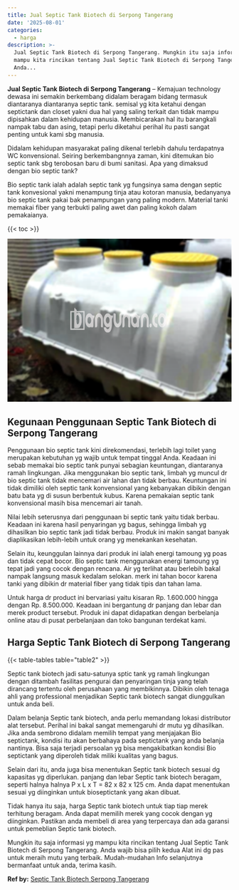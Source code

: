 ```yaml
---
title: Jual Septic Tank Biotech di Serpong Tangerang
date: '2025-08-01'
categories:
  - harga
description: >-
  Jual Septic Tank Biotech di Serpong Tangerang. Mungkin itu saja informasi yg
  mampu kita rincikan tentang Jual Septic Tank Biotech di Serpong Tangerang.
  Anda...
---
```


**Jual Septic Tank Biotech di Serpong Tangerang** – Kemajuan technology dewasa ini semakin berkembang didalam beragam bidang termasuk diantaranya diantaranya septic tank. semisal yg kita ketahui dengan septictank dan closet yakni dua hal yang saling terkait dan tidak mampu dipisahkan dalam kehidupan manusia. Membicarakan hal itu barangkali nampak tabu dan asing, tetapi perlu diketahui perihal itu pasti sangat penting untuk kami sbg manusia.

Didalam kehidupan masyarakat paling dikenal terlebih dahulu terdapatnya WC konvensional. Seiring berkembangnnya zaman, kini ditemukan bio septic tank sbg terobosan baru di bumi sanitasi. Apa yang dimaksud dengan bio septic tank?

Bio septic tank ialah adalah septic tank yg fungsinya sama dengan septic tank konvesional yakni menampung tinja atau kotoran manusia, bedanyanya bio septic tank pakai bak penampungan yang paling modern. Material tanki memakai fiber yang terbukti paling awet dan paling kokoh dalam pemakaianya.

{{< toc >}}

![Jual Septic Tank Biotech di Serpong Tangerang](/images/jual-bio-septictank-19.png)

## Kegunaan Penggunaan Septic Tank Biotech di Serpong Tangerang

Penggunaan bio septic tank kini direkomendasi, terlebih lagi toilet yang merupakan kebutuhan yg wajib untuk tempat tinggal Anda. Keadaan ini sebab memakai bio septic tank punyai sebagian keuntungan, diantaranya ramah lingkungan. Jika menggunakan bio septic tank, limbah yg muncul dr bio septic tank tidak mencemari air lahan dan tidak berbau. Keuntungan ini tidak dimiliki oleh septic tank konvensional yang kebanyakan dibikin dengan batu bata yg di susun berbentuk kubus. Karena pemakaian septic tank konvensional masih bisa mencemari air tanah.

Nilai lebih seterusnya dari penggunaan bi septic tank yaitu tidak berbau. Keadaan ini karena hasil penyaringan yg bagus, sehingga limbah yg dihasilkan bio septic tank jadi tidak berbau. Produk ini makin sangat banyak diaplikasikan lebih-lebih untuk orang yg menekankan kesehatan.

Selain itu, keunggulan lainnya dari produk ini ialah energi tamoung yg poas dan tidak cepat bocor. Bio septic tank menggunakan energi tamoung yg tepat jadi yang cocok dengan rencana. Air yg terlihat atau berlebih bakal nampak langsung masuk kedalam selokan. merk ini tahan bocor karena tanki yang dibikin dr material fiber yang tidak tipis dan tahan lama.

Untuk harga dr product ini bervariasi yaitu kisaran Rp. 1.600.000 hingga dengan Rp. 8.500.000. Keadaan ini bergantung dr panjang dan lebar dan merek product tersebut. Produk ini dapat didapatkan dengan berbelanja online atau di pusat perbelanjaan dan toko bangunan terdekat kami.

## Harga Septic Tank Biotech di Serpong Tangerang

{{< table-tables table="table2" >}}

Septic tank biotech jadi satu-satunya sptic tank yg ramah lingkungan dengan ditambah fasilitas pengurai dan penyaringan tinja yang telah dirancang tertentu oleh perusahaan yang membikinnya. Dibikin oleh tenaga ahli yang professional menjadikan Septic tank biotech sangat diunggulkan untuk anda beli.

Dalam belanja Septic tank biotech, anda perlu memandang lokasi distributor alat tersebut. Perihal ini bakal sangat memengaruhi dr mutu yg dihasilkan. Jika anda sembrono didalam memilih tempat yang menjajakan Bio septictank, kondisi itu akan berbahaya pada septictank yang anda belanja nantinya. Bisa saja terjadi persoalan yg bisa mengakibatkan kondisi Bio septictank yang diperoleh tidak miliki kualitas yang bagus.

Selain dari itu, anda juga bisa menentukan Septic tank biotech sesuai dg kapasitas yg diperlukan. panjang dan lebar Septic tank biotech beragam, seperti halnya halnya P x L x T = 82 x 82 x 125 cm. Anda dapat menentukan sesuai yg diinginkan untuk bioseptictank yang akan dibuat.

Tidak hanya itu saja, harga Septic tank biotech untuk tiap tiap merek terhitung beragam. Anda dapat memilih merek yang cocok dengan yg diinginkan. Pastikan anda membeli di area yang terpercaya dan ada garansi untuk pemeblian Septic tank biotech.

Mungkin itu saja informasi yg mampu kita rincikan tentang Jual Septic Tank Biotech di Serpong Tangerang. Anda wajib bisa pilih kedua Alat ini dg pas untuk meraih mutu yang terbaik. Mudah-mudahan Info selanjutnya bermanfaat untuk anda, terima kasih.

**Ref by:** [Septic Tank Biotech Serpong Tangerang](https://id.wikipedia.org/wiki/Septic)

